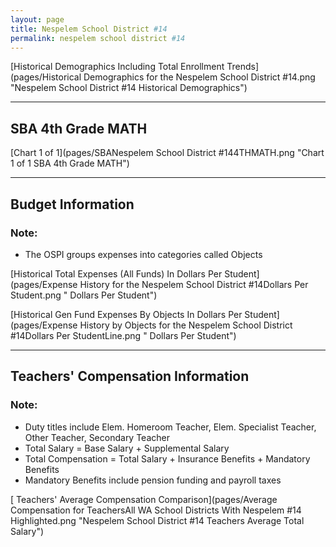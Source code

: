 ```yaml
---
layout: page
title: Nespelem School District #14
permalink: nespelem school district #14
---
```



[Historical Demographics Including Total Enrollment Trends](pages/Historical Demographics for the Nespelem School District #14.png "Nespelem School District #14 Historical Demographics")

___

## SBA 4th Grade MATH

[Chart 1 of 1](pages/SBANespelem School District #144THMATH.png "Chart 1 of 1 SBA 4th Grade MATH")


___

## Budget Information
### Note:
- The OSPI groups expenses into categories called Objects

[Historical Total Expenses (All Funds) In Dollars Per Student](pages/Expense History for the Nespelem School District #14Dollars Per Student.png " Dollars Per Student")

[Historical Gen Fund Expenses By Objects In Dollars Per Student](pages/Expense History by Objects for the Nespelem School District #14Dollars Per StudentLine.png " Dollars Per Student")


___

## Teachers' Compensation Information
### Note:
- Duty titles include Elem. Homeroom Teacher, Elem. Specialist Teacher, Other Teacher, Secondary Teacher
- Total Salary = Base Salary + Supplemental Salary
- Total Compensation = Total Salary + Insurance Benefits + Mandatory Benefits
- Mandatory Benefits include pension funding and payroll taxes

[ Teachers' Average Compensation Comparison](pages/Average Compensation for TeachersAll WA School Districts With Nespelem #14 Highlighted.png "Nespelem School District #14 Teachers Average Total Salary")

